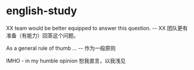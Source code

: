 # english-study
XX team would be better equipped to answer this question. -- XX 团队更有准备（有能力）回答这个问题。

As a general rule of thumb ... -- 作为一般原则

IMHO - in my humble opinion 恕我直言，以我浅见
